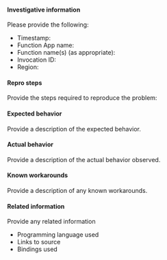 
<!-- 
Please provide a succinct description of the issue. Please make an effort to fill in the all the sections below or we may close your issue for being low quality. 
-->

#### Investigative information

Please provide the following:

- Timestamp:
- Function App name:
- Function name(s) (as appropriate):
- Invocation ID:
- Region:

<!-- 
If you don't want to share your Function App name or Functions names on GitHub, please be sure to provide your Invocation ID, Timestamp, and Region - we can use this to look up your Function App/Function. Provide an invocation id per Function. See the [wiki](https://github.com/Azure/azure-webjobs-sdk-script/wiki/Sharing-Your-Function-App-name-privately) for more details. 
-->

#### Repro steps

Provide the steps required to reproduce the problem:

<!--
Example: 

1. Step A
2. Step B
-->

#### Expected behavior

Provide a description of the expected behavior.

<!--
Example:

 - After I perform step B, the lights in the house should turn off.
-->

#### Actual behavior

Provide a description of the actual behavior observed.

<!--
Example:

- Step B actually causes my cat to meow for some reason.
-->

#### Known workarounds

Provide a description of any known workarounds.

<!--
Example:

- Turn off the circuit breaker for the lights.
-->

#### Related information 

Provide any related information 

* Programming language used 
* Links to source
* Bindings used
<!-- Uncomment this if you want to include your source (wrap it in details to make browsing easier)
<details>
<summary>Source</summary>

```csharp
public static async Task<HttpResponseMessage> Run([HttpTrigger(AuthorizationLevel.AuthLevelValue, "get", "post", Route = null)]HttpRequestMessage req, TraceWriter log)
{
    log.Info("C# HTTP trigger function processed a request.");

    // parse query parameter
    string name = req.GetQueryNameValuePairs()
        .FirstOrDefault(q => string.Compare(q.Key, "name", true) == 0)
        .Value;

    // Get request body
    dynamic data = await req.Content.ReadAsAsync<object>();

    // Set name to query string or body data
    name = name ?? data?.name;

    return name == null
        ? req.CreateResponse(HttpStatusCode.BadRequest, "Please pass a name on the query string or in the request body")
        : req.CreateResponse(HttpStatusCode.OK, "Hello " + name);
}
```
</details>
-->